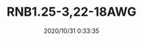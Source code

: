 ﻿---
layout: post 
title: RNB1.25-3,22-18AWG
tags: FA RNB
categories: housing-terminal
overview: 22-18AWG, FASTON Terminal
series: FA
part_number: RNB125-3
thumb_img: static/202010/455-thumb-20201031083456.jpg
small_img: static/202010/455-20201031083456.jpg
date: 2020/10/31 0:33:35
---




